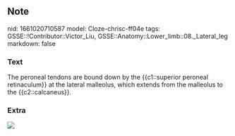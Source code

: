 ## Note
nid: 1661020710587
model: Cloze-chrisc-ff04e
tags: GSSE::!Contributor::Victor_Liu, GSSE::Anatomy::Lower_limb::08._Lateral_leg
markdown: false

### Text
The peroneal tendons are bound down by the {{c1::superior peroneal retinaculum}} at the lateral malleolus, which extends from the malleolus to the {{c2::calcaneus}}.

### Extra
<img src="paste-23a682e7d2b07ee81f2fb8a93b2c30db7c7abc1d.jpg">
